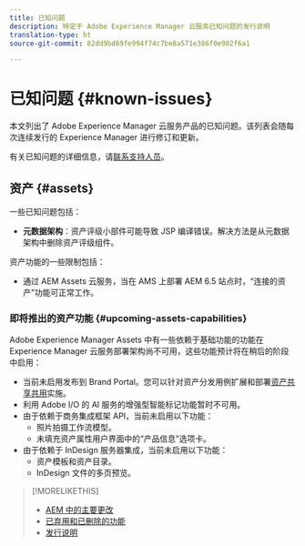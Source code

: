 ```yaml
---
title: 已知问题
description: 特定于 Adobe Experience Manager 云服务已知问题的发行说明
translation-type: ht
source-git-commit: 82dd9bd69fe994f74c7be8a571e386f0e902f6a1

---
```



# 已知问题 {#known-issues}

本文列出了 Adobe Experience Manager 云服务产品的已知问题。该列表会随每次连续发行的 Experience Manager 进行修订和更新。

有关已知问题的详细信息，请[联系支持人员](https://helpx.adobe.com/cn/support/experience-manager.html)。

<!-- 
## Platform {#platform}

## Sites {#sites}
-->

## 资产 {#assets}

<!-- Jira label: assets-cloud-known-issues -->

一些已知问题包括：

* **元数据架构**：资产评级小部件可能导致 JSP 编译错误。解决方法是从元数据架构中删除资产评级组件。<!-- CQ-4282865 -->

资产功能的一些限制包括：

* 通过 AEM Assets 云服务，当在 AMS 上部署 AEM 6.5 站点时，“连接的资产”功能可正常工作。

### 即将推出的资产功能 {#upcoming-assets-capabilities}

Adobe Experience Manager Assets 中有一些依赖于基础功能的功能在 Experience Manager 云服务部署架构尚不可用，这些功能预计将在稍后的阶段中启用：

* 当前未启用发布到 Brand Portal。您可以针对资产分发用例扩展和部署[资产共享共用](https://adobe-marketing-cloud.github.io/asset-share-commons/)实施。
* 利用 Adobe I/O 的 AI 服务的增强型智能标记功能暂时不可用。
* 由于依赖于商务集成框架 API，当前未启用以下功能：
   * 照片拍摄工作流模型。
   * 未填充资产属性用户界面中的“产品信息”选项卡。
* 由于依赖于 InDesign 服务器集成，当前未启用以下功能：
   * 资产模板和资产目录。
   * InDesign 文件的多页预览。

>[!MORELIKETHIS]
>
>* [AEM 中的主要更改](aem-cloud-changes.md)
>* [已弃用和已删除的功能](deprecated-removed-features.md)
>* [发行说明](home.md)

